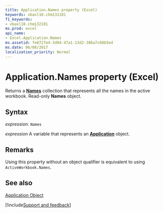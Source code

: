 ```yaml
---
title: Application.Names property (Excel)
keywords: vbaxl10.chm132101
f1_keywords:
- vbaxl10.chm132101
ms.prod: excel
api_name:
- Excel.Application.Names
ms.assetid: fe8727e4-3d04-47a1-13d2-386a7c68b5ed
ms.date: 06/08/2017
localization_priority: Normal
---
```



# Application.Names property (Excel)

Returns a  **[Names](Excel.Names.md)** collection that represents all the names in the active workbook. Read-only **Names** object.


## Syntax

_expression_. `Names`

_expression_ A variable that represents an **[Application](Excel.Application(object).md)** object.


## Remarks

Using this property without an object qualifier is equivalent to using  `ActiveWorkbook.Names`.


## See also


[Application Object](Excel.Application(object).md)

[!include[Support and feedback](~/includes/feedback-boilerplate.md)]